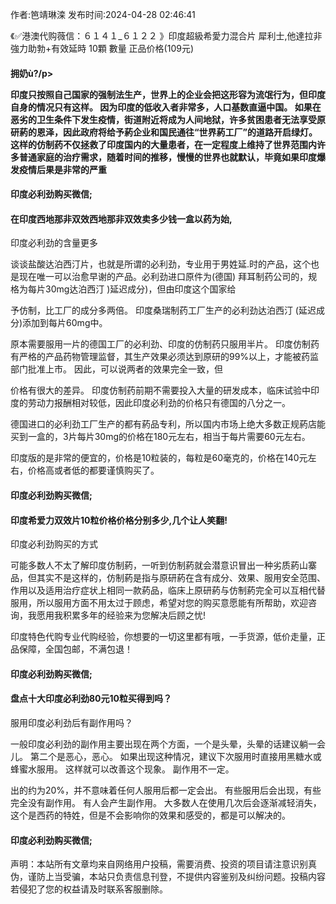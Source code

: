 <p>作者:笆靖琳滦 发布时间:2024-04-28 02:46:41</p>
<p>《✅港澳代购薇信：６１４１_６１２２ 》印度超級希愛力混合片 犀利士,他達拉非 強力助勃+有效延時 10顆 數量 正品价格(109元) </p>
									<h4>拥奶ù?/p><p> 印度只按照自己国家的强制法生产，世界上的企业会把这形容为流氓行为，但印度自身的情况只有这样。 因为印度的低收入者非常多，人口基数直逼中国。 如果在恶劣的卫生条件下发生疫情，街道附近将成为人间地狱，许多贫困患者无法享受原研葯的恩泽，因此政府将给予葯企业和国民通往“世界葯工厂”的道路开启绿灯。 这样的仿制药不仅拯救了印度国内的大量患者，在一定程度上维持了世界范围内许多普通家庭的治疗需求，随着时间的推移，慢慢的世界也就默认，毕竟如果印度爆发疫情后果是非常的严重</p><p></p><h4>	印度必利劲购买微信;</h4><p></p><h4>在印度西地那非双效西地那非双效卖多少钱一盒以药为始,</h4><p>印度必利劲的含量更多</p><p>谈谈盐酸达泊西汀片，也就是所谓的必利劲，专业用于男姓延.时的产品，这个也是现在唯一可以治愈早谢的产品。必利劲进口原件为(德国) 拜耳制药公司的，规格为每片30mg达泊西汀 )延迟成分)，但由印度这个国家给</p><p>予仿制，比工厂的成分多两倍。 印度桑瑞制药工厂生产的必利劲达泊西汀 (延迟成分)添加到每片60mg中。</p><p> 原本需要服用一片的德国工厂的必利劲、印度的仿制药只服用半片。 印度仿制药有严格的产品药物管理监督，其生产效果必须达到原研的99%以上，才能被药监部门批准上市。 因此，可以说两者的效果完全一致，但</p><p>价格有很大的差异。 印度仿制药前期不需要投入大量的研发成本，临床试验中印度的劳动力报酬相对较低，因此印度必利劲的价格只有德国的八分之一。</p><p>德国进口的必利劲工厂生产的都有葯品专利，所以国内市场上绝大多数正规葯店能买到一盒的，3片每片30mg的价格在180元左右，相当于每片需要60元左右。</p><p>印度版的是非常的便宜的，价格是10粒装的，每粒是60毫克的，价格在140元左右，价格高或者低的都要谨慎购买了。</p><p></p><h4>	印度必利劲购买微信;</h4><p></p><h4>印度希爱力双效片10粒价格价格分别多少,几个让人笑翻!</h4><p>印度必利劲购买的方式</p><p>可能多数人不太了解印度仿制葯，一听到仿制葯就会潜意识冒出一种劣质葯山寨品，但其实不是这样的，仿制葯是指与原研葯在含有成分、效果、服用安全范围、作用以及适用治疗症状上相同一款葯品，临床上原研葯与仿制葯完全可以互相代替服用，所以服用方面不用太过于顾虑，希望对您的购买意愿能有所帮助，欢迎咨询，我愿用我积累多年的经验来为您解决后顾之忧!</p><p>印度特色代购专业代购经验，你想要的一切这里都有哦，一手货源，低价走量，正品保障，全国包邮，不满包退！</p><p></p><h4>	印度必利劲购买微信;</h4><p></p><h4>盘点十大印度必利劲80元10粒买得到吗？</h4><p>服用印度必利劲后有副作用吗？</p><p> 一般印度必利劲的副作用主要出现在两个方面，一个是头晕，头晕的话建议躺一会儿。 第二个是恶心，恶心。 如果出现这种情况，建议下次服用时直接用黑糖水或蜂蜜水服用。 这样就可以改善这个现象。 副作用不一定。</p><p> 出的约为20%，并不意味着任何人服用后都一定会出。 有些服用后会出现，有些完全没有副作用。 有人会产生副作用。 大多数人在使用几次后会逐渐减轻消失，这个是西药的特姓，但是不会影响你的效果和感受的，都是可以解决的。</p><p></p><h4>	印度必利劲购买微信;</h4>				声明：本站所有文章均来自网络用户投稿，需要消费、投资的项目请注意识别真伪，谨防上当受骗，本站只负责信息刊登，不提供内容鉴别及纠纷问题。投稿内容若侵犯了您的权益请及时联系客服删除。				
